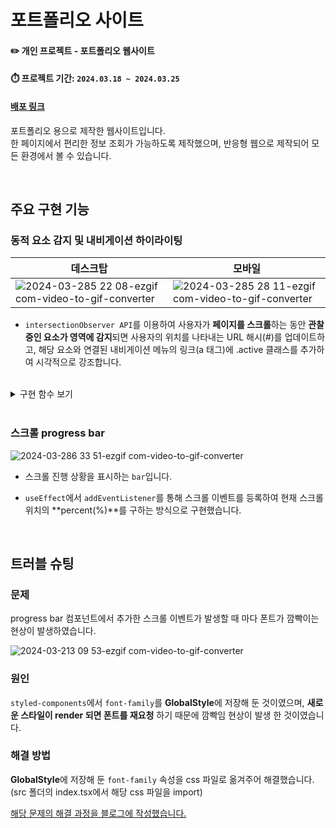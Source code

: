 # 포트폴리오 사이트
#### ✏️ 개인 프로젝트 - 포트폴리오 웹사이트
#### ⏱️ 프로젝트 기간: `2024.03.18 ~ 2024.03.25`
#### [배포 링크](https://yujunsun0.github.io/)

포트폴리오 용으로 제작한 웹사이트입니다.<br />
한 페이지에서 편리한 정보 조회가 가능하도록 제작했으며, 반응형 웹으로 제작되어 모든 환경에서 볼 수 있습니다.<br />

<br />

## 주요 구현 기능

### 동적 요소 감지 및 내비게이션 하이라이팅

|데스크탑|모바일|
|--|--|
|![2024-03-285 22 08-ezgif com-video-to-gif-converter](https://github.com/kimtjrgus/Salog/assets/120611048/304d9238-c945-44d4-b4a4-0b2eb7b8eb46)|![2024-03-285 28 11-ezgif com-video-to-gif-converter](https://github.com/kimtjrgus/Salog/assets/120611048/32eab9c3-c08d-4f25-be05-8dee62e7d081)|

- `intersectionObserver API`를 이용하여 사용자가 **페이지를 스크롤**하는 동안 **관찰 중인 요소가 영역에 감지**되면 사용자의 위치를 나타내는 URL 해시(#)를 업데이트하고,
해당 요소와 연결된 내비게이션 메뉴의 링크(a 태그)에 .active 클래스를 추가하여 시각적으로 강조합니다.

<br />

<details>
<summary>구현 함수 보기</summary>
<div markdown="1">

<img width="560" alt="스크린샷 2024-03-28 오후 6 18 39" src="https://github.com/YujunSun0/YujunSun0.github.io/assets/120611048/c411c44a-c667-49d4-ae82-e49716ebedce">

</div>
</details>

<br />

### 스크롤 progress bar

![2024-03-286 33 51-ezgif com-video-to-gif-converter](https://github.com/YujunSun0/YujunSun0.github.io/assets/120611048/a5c9d8a3-02d3-4ed8-b82e-332410ba4faf)

- 스크롤 진행 상황을 표시하는 `bar`입니다.
- `useEffect`에서 `addEventListener`를 통해 스크롤 이벤트를 등록하여 현재 스크롤 위치의 **percent(%)**를 구하는 방식으로 구현했습니다.

  <br />


## 트러블 슈팅

### 문제
progress bar 컴포넌트에서 추가한 스크롤 이벤트가 발생할 때 마다 폰트가 깜빡이는 현상이 발생하였습니다.

![2024-03-213 09 53-ezgif com-video-to-gif-converter](https://github.com/YujunSun0/YujunSun0.github.io/assets/120611048/2387863a-78c9-4dab-b25d-b3b77b20826b)

### 원인
`styled-components`에서 `font-family`를 **GlobalStyle**에 저장해 둔 것이였으며, **새로운 스타일이 render 되면 폰트를 재요청** 하기 때문에 깜빡임 현상이 발생 한 것이였습니다.

### 해결 방법
**GlobalStyle**에 저장해 둔 `font-family` 속성을 css 파일로 옮겨주어 해결했습니다. (src 폴더의 index.tsx에서 해당 css 파일을 import)

<a href="https://velog.io/@yujunsun0/React-%EB%A0%8C%EB%8D%94%EB%A7%81-%EC%8A%A4%ED%81%AC%EB%A1%A4-%EC%9D%B4%EB%B2%A4%ED%8A%B8-%EB%B0%9C%EC%83%9D-%EC%8B%9C-%ED%8F%B0%ED%8A%B8-%EA%B9%9C%EB%B9%A1%EC%9E%84-Feat.-styled-componets" target="_blank">해당 문제의 해결 과정을 블로그에 작성했습니다.</a>

